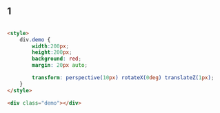 <style>
.markdown-section iframe[data-id="0"] {
    height: 300px;
}
</style>

## 1

[](../_iframe/前端实验室/transform-perspective-0.html ':include data-id=0')

<!-- run -->
```html

<style>
	div.demo {
		width:200px;
		height:200px;
		background: red;
		margin: 20px auto;

		transform: perspective(10px) rotateX(0deg) translateZ(1px);
	}
</style>

<div class="demo"></div>
```